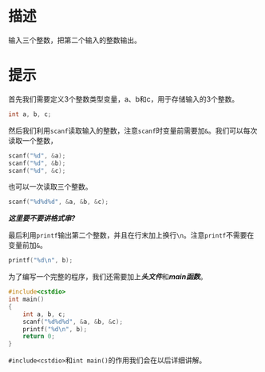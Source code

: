# 描述
输入三个整数，把第二个输入的整数输出。
# 提示
首先我们需要定义3个整数类型变量，a、b和c，用于存储输入的3个整数。
```cpp
int a, b, c;
```
然后我们利用`scanf`读取输入的整数，注意`scanf`时变量前需要加`&`。我们可以每次读取一个整数，
```cpp
scanf("%d", &a);
scanf("%d", &b);
scanf("%d", &c);
```
也可以一次读取三个整数。
```cpp
scanf("%d%d%d", &a, &b, &c);
```

***这里要不要讲格式串?***

最后利用`printf`输出第二个整数，并且在行末加上换行`\n`。注意`printf`不需要在变量前加`&`。
```cpp
printf("%d\n", b);
```
为了编写一个完整的程序，我们还需要加上***头文件***和***main函数***。
```cpp
#include<cstdio>
int main()
{
    int a, b, c;
    scanf("%d%d%d", &a, &b, &c);
    printf("%d\n", b);
    return 0;
}
```
`#include<cstdio>`和`int main()`的作用我们会在以后详细讲解。
